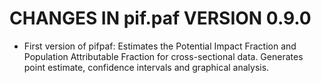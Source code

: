 # CHANGES IN pif.paf VERSION 0.9.0

- First version of pifpaf: Estimates the Potential Impact Fraction and Population Attributable Fraction for cross-sectional data. Generates point estimate, confidence intervals and graphical analysis.